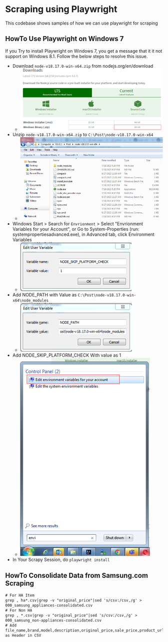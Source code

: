 # Scraping using Playwright

This codebase shows samples of how we can use playwright for scraping

## HowTo Use Playwright on Windows 7

If you Try to install Playwright on Windows 7, you get a message that it it not support on Windows 8.1. Follow the below steps to resolve this issue.

- Download `node-v18.17.0-win-x64.zip` from nodejs.org/en/download
  - ![image2023-7-27 20_25_37.png](images%2Fimage2023-7-27%2020_25_37.png)
- Unzip `node-v18.17.0-win-x64.zip` to `C:\Post\node-v18.17.0-win-x64`
  - ![image2023-7-27 20_28_16.png](images%2Fimage2023-7-27%2020_28_16.png)
- Windows Start > Search for `Envrionment` > Select "Envrionment Variables for your Account", or Go to System-Properties (run: systempropertiesadvanced.exe), in Advanced tab, click Environment Variables
  - ![image2023-7-27 20_32_53.png](images%2Fimage2023-7-27%2020_32_53.png)
- Add NODE_PATH with Value as `C:\Post\node-v18.17.0-win-x64\node_modules`
  - ![image2023-7-27 20_34_31.png](images%2Fimage2023-7-27%2020_34_31.png)
- Add NODE_SKIP_PLATFORM_CHECK With value as 1
  - ![image2023-7-27 20_35_2.png](images%2Fimage2023-7-27%2020_35_2.png)
- In Your Scrapy Session, do `playwright install`

## HowTo Consolidate Data from Samsung.com Scraping

```shell
# For HA Item
grep , ha*.csv|grep -v "original_price"|sed 's/csv:/csv,/g' > 000_samsung_appliances-consolidated.csv
# For Non HA
grep , *.csv|grep -v "original_price"|sed 's/csv:/csv,/g' > 000_samsung_non-appliances-consolidated.csv
# Add file_name,brand,model,description,original_price,sale_price,product_url,image_url as Header in CSV
```